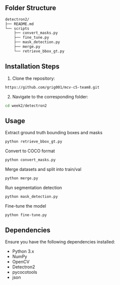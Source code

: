 ## Folder Structure

```bash
detectron2/
├── README.md
└── scripts
    ├── convert_masks.py
    ├── fine_tune.py
    ├── mask_detection.py
    ├── merge.py
    └── retrieve_bbox_gt.py
```


## Installation Steps
1. Clone the repository:
```bash
https://github.com/grig001/mcv-c5-team8.git
```
2. Navigate to the corresponding folder:
```bash
cd week2/detectron2
```

## Usage

Extract ground truth bounding boxes and masks
```bash
python retrieve_bbox_gt.py
```

Convert to COCO format
```bash
python convert_masks.py
```

Merge datasets and split into train/val
```bash
python merge.py
```

Run segmentation detection
```bash
python mask_detection.py
```

Fine-tune the model
```bash
python fine-tune.py
```

## Dependencies
Ensure you have the following dependencies installed:
- Python 3.x
- NumPy
- OpenCV
- Detectron2
- pycocotools
- json

